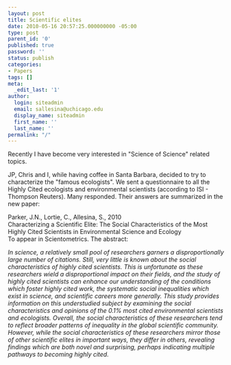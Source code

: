 ```yaml
---
layout: post
title: Scientific elites
date: 2010-05-16 20:57:25.000000000 -05:00
type: post
parent_id: '0'
published: true
password: ''
status: publish
categories:
- Papers
tags: []
meta:
  _edit_last: '1'
author:
  login: siteadmin
  email: sallesina@uchicago.edu
  display_name: siteadmin
  first_name: ''
  last_name: ''
permalink: "/"
---
```

Recently I have become very interested in "Science of Science" related topics.

JP, Chris and I, while having coffee in Santa Barbara, decided to try to characterize the "famous ecologists". We sent a questionnaire to all the Highly Cited ecologists and environmental scientists (according to ISI - Thompson Reuters). Many responded. Their answers are summarized in the new paper:

Parker, J.N., Lortie, C., Allesina, S., 2010  
Characterizing a Scientific Elite: The Social Characteristics of the Most Highly Cited Scientists in Environmental Science and Ecology  
To appear in Scientometrics. The abstract:

_In science, a relatively small pool of researchers garners a disproportionally large number of citations. Still, very little is known about the social characteristics of highly cited scientists. This is unfortunate as these researchers wield a disproportional impact on their fields, and the study of highly cited scientists can enhance our understanding of the conditions which foster highly cited work, the systematic social inequalities which exist in science, and scientific careers more generally. This study provides information on this understudied subject by examining the social characteristics and opinions of the 0.1% most cited environmental scientists and ecologists. Overall, the social characteristics of these researchers tend to reflect broader patterns of inequality in the global scientific community. However, while the social characteristics of these researchers mirror those of other scientific elites in important ways, they differ in others, revealing findings which are both novel and surprising, perhaps indicating multiple pathways to becoming highly cited._

